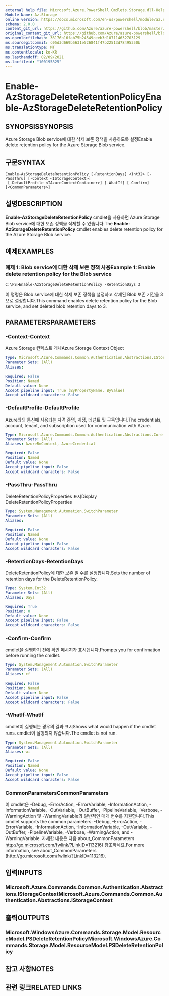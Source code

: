 ```yaml
---
external help file: Microsoft.Azure.PowerShell.Cmdlets.Storage.dll-Help.xml
Module Name: Az.Storage
online version: https://docs.microsoft.com/en-us/powershell/module/az.storage/enable-azstoragedeleteretentionpolicy
schema: 2.0.0
content_git_url: https://github.com/Azure/azure-powershell/blob/master/src/Storage/Storage.Management/help/Enable-AzStorageDeleteRetentionPolicy.md
original_content_git_url: https://github.com/Azure/azure-powershell/blob/master/src/Storage/Storage.Management/help/Enable-AzStorageDeleteRetentionPolicy.md
ms.openlocfilehash: 36176b16fab75b24549ceeb3d107114632703129
ms.sourcegitcommit: c05d3d669b5631e526841f47b22513d78495350b
ms.translationtype: MT
ms.contentlocale: ko-KR
ms.lasthandoff: 02/09/2021
ms.locfileid: "100195825"
---
```

# <span data-ttu-id="fac6a-101">Enable-AzStorageDeleteRetentionPolicy</span><span class="sxs-lookup"><span data-stu-id="fac6a-101">Enable-AzStorageDeleteRetentionPolicy</span></span>

## <span data-ttu-id="fac6a-102">SYNOPSIS</span><span class="sxs-lookup"><span data-stu-id="fac6a-102">SYNOPSIS</span></span>
<span data-ttu-id="fac6a-103">Azure Storage Blob service에 대한 삭제 보존 정책을 사용하도록 설정</span><span class="sxs-lookup"><span data-stu-id="fac6a-103">Enable delete retention policy  for the Azure Storage Blob service.</span></span>

## <span data-ttu-id="fac6a-104">구문</span><span class="sxs-lookup"><span data-stu-id="fac6a-104">SYNTAX</span></span>

```
Enable-AzStorageDeleteRetentionPolicy [-RetentionDays] <Int32> [-PassThru] [-Context <IStorageContext>]
 [-DefaultProfile <IAzureContextContainer>] [-WhatIf] [-Confirm] [<CommonParameters>]
```

## <span data-ttu-id="fac6a-105">설명</span><span class="sxs-lookup"><span data-stu-id="fac6a-105">DESCRIPTION</span></span>
<span data-ttu-id="fac6a-106">**Enable-AzStorageDeleteRetentionPolicy** cmdlet을 사용하면 Azure Storage Blob service에 대한 보존 정책을 삭제할 수 있습니다.</span><span class="sxs-lookup"><span data-stu-id="fac6a-106">The **Enable-AzStorageDeleteRetentionPolicy** cmdlet enables delete retention policy for the Azure Storage Blob service.</span></span>

## <span data-ttu-id="fac6a-107">예제</span><span class="sxs-lookup"><span data-stu-id="fac6a-107">EXAMPLES</span></span>

### <span data-ttu-id="fac6a-108">예제 1: Blob service에 대한 삭제 보존 정책 사용</span><span class="sxs-lookup"><span data-stu-id="fac6a-108">Example 1: Enable delete retention policy for the Blob service</span></span>
```
C:\PS>Enable-AzStorageDeleteRetentionPolicy -RetentionDays 3
```

<span data-ttu-id="fac6a-109">이 명령은 Blob service에 대한 삭제 보존 정책을 설정하고 삭제된 Blob 보존 기간을 3으로 설정합니다.</span><span class="sxs-lookup"><span data-stu-id="fac6a-109">This command enables delete retention policy for the Blob service, and set deleted blob retention days to 3.</span></span>

## <span data-ttu-id="fac6a-110">PARAMETERS</span><span class="sxs-lookup"><span data-stu-id="fac6a-110">PARAMETERS</span></span>

### <span data-ttu-id="fac6a-111">-Context</span><span class="sxs-lookup"><span data-stu-id="fac6a-111">-Context</span></span>
<span data-ttu-id="fac6a-112">Azure Storage 컨텍스트 개체</span><span class="sxs-lookup"><span data-stu-id="fac6a-112">Azure Storage Context Object</span></span>

```yaml
Type: Microsoft.Azure.Commands.Common.Authentication.Abstractions.IStorageContext
Parameter Sets: (All)
Aliases:

Required: False
Position: Named
Default value: None
Accept pipeline input: True (ByPropertyName, ByValue)
Accept wildcard characters: False
```

### <span data-ttu-id="fac6a-113">-DefaultProfile</span><span class="sxs-lookup"><span data-stu-id="fac6a-113">-DefaultProfile</span></span>
<span data-ttu-id="fac6a-114">Azure와의 통신에 사용되는 자격 증명, 계정, 테넌트 및 구독입니다.</span><span class="sxs-lookup"><span data-stu-id="fac6a-114">The credentials, account, tenant, and subscription used for communication with Azure.</span></span>

```yaml
Type: Microsoft.Azure.Commands.Common.Authentication.Abstractions.Core.IAzureContextContainer
Parameter Sets: (All)
Aliases: AzureRmContext, AzureCredential

Required: False
Position: Named
Default value: None
Accept pipeline input: False
Accept wildcard characters: False
```

### <span data-ttu-id="fac6a-115">-PassThru</span><span class="sxs-lookup"><span data-stu-id="fac6a-115">-PassThru</span></span>
<span data-ttu-id="fac6a-116">DeleteRetentionPolicyProperties 표시</span><span class="sxs-lookup"><span data-stu-id="fac6a-116">Display DeleteRetentionPolicyProperties</span></span>

```yaml
Type: System.Management.Automation.SwitchParameter
Parameter Sets: (All)
Aliases:

Required: False
Position: Named
Default value: None
Accept pipeline input: False
Accept wildcard characters: False
```

### <span data-ttu-id="fac6a-117">-RetentionDays</span><span class="sxs-lookup"><span data-stu-id="fac6a-117">-RetentionDays</span></span>
<span data-ttu-id="fac6a-118">DeleteRetentionPolicy에 대한 보존 일 수를 설정합니다.</span><span class="sxs-lookup"><span data-stu-id="fac6a-118">Sets the number of retention days for the DeleteRetentionPolicy.</span></span>

```yaml
Type: System.Int32
Parameter Sets: (All)
Aliases: Days

Required: True
Position: 0
Default value: None
Accept pipeline input: False
Accept wildcard characters: False
```

### <span data-ttu-id="fac6a-119">-Confirm</span><span class="sxs-lookup"><span data-stu-id="fac6a-119">-Confirm</span></span>
<span data-ttu-id="fac6a-120">cmdlet을 실행하기 전에 확인 메시지가 표시됩니다.</span><span class="sxs-lookup"><span data-stu-id="fac6a-120">Prompts you for confirmation before running the cmdlet.</span></span>

```yaml
Type: System.Management.Automation.SwitchParameter
Parameter Sets: (All)
Aliases: cf

Required: False
Position: Named
Default value: None
Accept pipeline input: False
Accept wildcard characters: False
```

### <span data-ttu-id="fac6a-121">-WhatIf</span><span class="sxs-lookup"><span data-stu-id="fac6a-121">-WhatIf</span></span>
<span data-ttu-id="fac6a-122">cmdlet이 실행되는 경우의 결과 표시</span><span class="sxs-lookup"><span data-stu-id="fac6a-122">Shows what would happen if the cmdlet runs.</span></span>
<span data-ttu-id="fac6a-123">cmdlet이 실행되지 않습니다.</span><span class="sxs-lookup"><span data-stu-id="fac6a-123">The cmdlet is not run.</span></span>

```yaml
Type: System.Management.Automation.SwitchParameter
Parameter Sets: (All)
Aliases: wi

Required: False
Position: Named
Default value: None
Accept pipeline input: False
Accept wildcard characters: False
```

### <span data-ttu-id="fac6a-124">CommonParameters</span><span class="sxs-lookup"><span data-stu-id="fac6a-124">CommonParameters</span></span>
<span data-ttu-id="fac6a-125">이 cmdlet은 -Debug, -ErrorAction, -ErrorVariable, -InformationAction, -InformationVariable, -OutVariable, -OutBuffer, -PipelineVariable, -Verbose, -WarningAction 및 -WarningVariable의 일반적인 매개 변수를 지원합니다.</span><span class="sxs-lookup"><span data-stu-id="fac6a-125">This cmdlet supports the common parameters: -Debug, -ErrorAction, -ErrorVariable, -InformationAction, -InformationVariable, -OutVariable, -OutBuffer, -PipelineVariable, -Verbose, -WarningAction, and -WarningVariable.</span></span> <span data-ttu-id="fac6a-126">자세한 내용은 다음 about_CommonParameters http://go.microsoft.com/fwlink/?LinkID=113216) 참조하세요.</span><span class="sxs-lookup"><span data-stu-id="fac6a-126">For more information, see about_CommonParameters (http://go.microsoft.com/fwlink/?LinkID=113216).</span></span>

## <span data-ttu-id="fac6a-127">입력</span><span class="sxs-lookup"><span data-stu-id="fac6a-127">INPUTS</span></span>

### <span data-ttu-id="fac6a-128">Microsoft.Azure.Commands.Common.Authentication.Abstractions.IStorageContext</span><span class="sxs-lookup"><span data-stu-id="fac6a-128">Microsoft.Azure.Commands.Common.Authentication.Abstractions.IStorageContext</span></span>

## <span data-ttu-id="fac6a-129">출력</span><span class="sxs-lookup"><span data-stu-id="fac6a-129">OUTPUTS</span></span>

### <span data-ttu-id="fac6a-130">Microsoft.WindowsAzure.Commands.Storage.Model.ResourceModel.PSDeleteRetentionPolicy</span><span class="sxs-lookup"><span data-stu-id="fac6a-130">Microsoft.WindowsAzure.Commands.Storage.Model.ResourceModel.PSDeleteRetentionPolicy</span></span>

## <span data-ttu-id="fac6a-131">참고 사항</span><span class="sxs-lookup"><span data-stu-id="fac6a-131">NOTES</span></span>

## <span data-ttu-id="fac6a-132">관련 링크</span><span class="sxs-lookup"><span data-stu-id="fac6a-132">RELATED LINKS</span></span>
